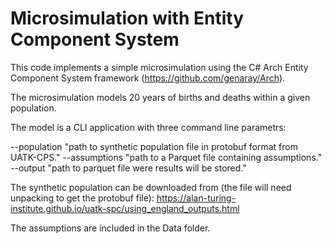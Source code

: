 # Microsimulation with Entity Component System

This code implements a simple microsimulation using the C# Arch Entity Component System framework (https://github.com/genaray/Arch).

The microsimulation models 20 years of births and deaths within a given population.

The model is a CLI application with three command line parametrs:

--population "path to synthetic population file in protobuf format from UATK-CPS."
--assumptions "path to a Parquet file containing assumptions."
--output "path to parquet file were results will be stored."

The synthetic population can be downloaded from (the file will need unpacking to get the protobuf file):
https://alan-turing-institute.github.io/uatk-spc/using_england_outputs.html

The assumptions are included in the Data folder.
